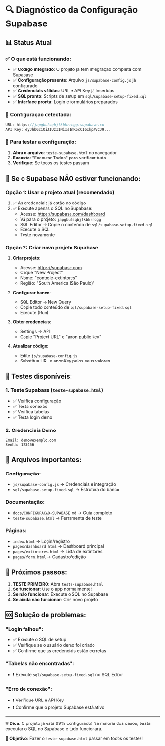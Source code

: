 # 🔍 Diagnóstico da Configuração Supabase

## 📊 Status Atual

### ✅ O que está funcionando:
- ✅ **Código integrado**: O projeto já tem integração completa com Supabase
- ✅ **Configuração presente**: Arquivo `js/supabase-config.js` já configurado
- ✅ **Credenciais válidas**: URL e API Key já inseridas
- ✅ **SQL pronto**: Scripts de setup em `sql/supabase-setup-fixed.sql`
- ✅ **Interface pronta**: Login e formulários preparados

### 🔧 Configuração detectada:
```javascript
URL: https://japgbufsqbjfkbkrncgg.supabase.co
API Key: eyJhbGciOiJIUzI1NiIsInR5cCI6IkpXVCJ9...
```

### 🧪 Para testar a configuração:
1. **Abra o arquivo**: `teste-supabase.html` no navegador
2. **Execute**: "Executar Todos" para verificar tudo
3. **Verifique**: Se todos os testes passam

## 🚀 Se o Supabase NÃO estiver funcionando:

### Opção 1: Usar o projeto atual (recomendado)
1. ✅ As credenciais já estão no código
2. ✅ Execute apenas o SQL no Supabase:
   - Acesse: https://supabase.com/dashboard
   - Vá para o projeto: `japgbufsqbjfkbkrncgg`
   - SQL Editor → Copie o conteúdo de `sql/supabase-setup-fixed.sql`
   - Execute o SQL
   - Teste novamente

### Opção 2: Criar novo projeto Supabase
1. **Criar projeto**:
   - Acesse: https://supabase.com
   - Clique "New Project"
   - Nome: "controle-extintores"
   - Região: "South America (São Paulo)"

2. **Configurar banco**:
   - SQL Editor → New Query
   - Copie todo conteúdo de `sql/supabase-setup-fixed.sql`
   - Execute (Run)

3. **Obter credenciais**:
   - Settings → API
   - Copie "Project URL" e "anon public key"

4. **Atualizar código**:
   - Edite `js/supabase-config.js`
   - Substitua URL e anonKey pelos seus valores

## 🧪 Testes disponíveis:

### 1. Teste Supabase (`teste-supabase.html`)
- ✅ Verifica configuração
- ✅ Testa conexão
- ✅ Verifica tabelas
- ✅ Testa login demo

### 2. Credenciais Demo
```
Email: demo@exemplo.com
Senha: 123456
```

## 🔧 Arquivos importantes:

### Configuração:
- `js/supabase-config.js` → Credenciais e integração
- `sql/supabase-setup-fixed.sql` → Estrutura do banco

### Documentação:
- `docs/CONFIGURACAO-SUPABASE.md` → Guia completo
- `teste-supabase.html` → Ferramenta de teste

### Páginas:
- `index.html` → Login/registro
- `pages/dashboard.html` → Dashboard principal
- `pages/extintores.html` → Lista de extintores
- `pages/form.html` → Cadastro/edição

## 🎯 Próximos passos:

1. **TESTE PRIMEIRO**: Abra `teste-supabase.html`
2. **Se funcionar**: Use o app normalmente!
3. **Se não funcionar**: Execute o SQL no Supabase
4. **Se ainda não funcionar**: Crie novo projeto

## 🆘 Solução de problemas:

### "Login falhou":
- ✅ Execute o SQL de setup
- ✅ Verifique se o usuário demo foi criado
- ✅ Confirme que as credenciais estão corretas

### "Tabelas não encontradas":
- ❗ Execute `sql/supabase-setup-fixed.sql` no SQL Editor

### "Erro de conexão":
- ❗ Verifique URL e API Key
- ❗ Confirme que o projeto Supabase está ativo

---

**💡 Dica**: O projeto já está 99% configurado! Na maioria dos casos, basta executar o SQL no Supabase e tudo funcionará.

**🎯 Objetivo**: Fazer o `teste-supabase.html` passar em todos os testes!
